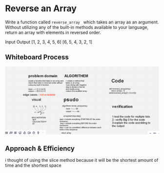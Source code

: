 # Reverse an Array
<!-- Description of the challenge -->

Write a function called `reverse_array ` which takes an array as an argument. Without utilizing any of the built-in methods available to your language, return an array with elements in reversed order.

Input	                Output
[1, 2, 3, 4, 5, 6]   	[6, 5, 4, 3, 2, 1]



## Whiteboard Process
![whiteboard](/python/assets/whitBoard1.png)

## Approach & Efficiency
<!-- What approach did you take? Discuss Why. What is the Big O space/time for this approach? -->

i thought of using the slice method because it will be the shortest amount of time and the shortest space 